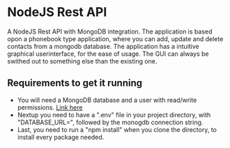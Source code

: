 # NodeJS Rest API
A NodeJS Rest API with MongoDB integration.
The application is based opon a phonebook type application, where you can add, update and delete contacts from a mongodb database. The application has a intuitive graphical userinterface, for the ease of usage. The GUI can always be swithed out to something else than the existing one.

## Requirements to get it running
- You will need a MongoDB database and a user with read/write permissions. <a href="https://account.mongodb.com/account/login?n=%2Fv2&nextHash=%23org%2F5e5bd8f04f60464ee7454e95%2Fprojects">Link here</a>
- Nextup you need to have a ".env" file in your project directory, with "DATABASE_URL=", followed by the monogdb connection string.
- Last, you need to run a "npm install" when you clone the directory, to install every package needed.

